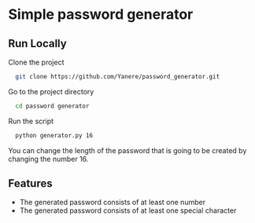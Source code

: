 # Simple password generator


## Run Locally

Clone the project

```bash
  git clone https://github.com/Yanere/password_generator.git
```

Go to the project directory

```bash
  cd password generator
```

Run the script

```bash
  python generator.py 16
```



You can change the length of the password that is going to be created by changing the number 16.

## Features

- The generated password consists of at least one number 
- The generated password consists of at least one special character
